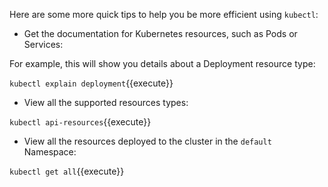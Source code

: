 Here are some more quick tips to help you be more efficient using `kubectl`:
- Get the documentation for Kubernetes resources, such as Pods or Services:

For example, this will show you details about a Deployment resource type:

`kubectl explain deployment`{{execute}}

- View all the supported resources types:

`kubectl api-resources`{{execute}}

- View all the resources deployed to the cluster in the `default` Namespace:

`kubectl get all`{{execute}}